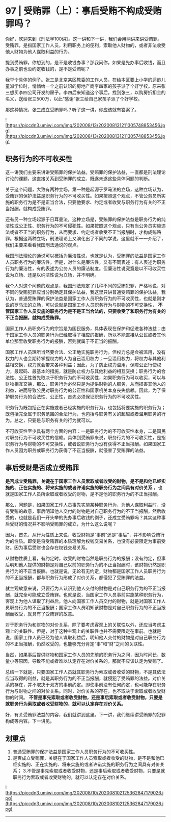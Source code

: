 # 97 | 受贿罪（上）：事后受贿不构成受贿罪吗？

你好，欢迎来到《刑法学100讲》。这一讲和下一讲，我们会用两讲来讲受贿罪。受贿罪，是指国家工作人员，利用职务上的便利，索取他人财物的，或者非法收受他人财物为他人谋取利益的行为。

提到受贿罪，你想到的，是不是收钱办事？那我问你，如果是先办事后收钱，而且办事之前也没约定收钱的，是不是受贿呢？

我举个具体的例子。张三是北京某区教委的工作人员，在给本区要上小学的适龄儿童派学位时，悄悄给一个之前认识的房地产商李四家的孩子派了个好学校。原来张三想买李四公司开发的房子。李四后来知道这个事后，找到张三，以购房折扣金的名义，送给张三500万，以此“感谢”张三给自己家孩子派了个好学校。

那这种情况，张三成立受贿罪吗？听了这一讲，你应该就有答案了。

![https://piccdn3.umiwi.com/img/202008/13/202008131211305748853456.jpg](https://piccdn3.umiwi.com/img/202008/13/202008131211305748853456.jpg)

## 职务行为的不可收买性

这一讲我们主要来讲讲受贿罪的保护法益。受贿罪的保护法益，一直都是刑法理论讨论的课题，这直接关系到受贿罪的成立、既遂未遂这些具体问题的判断。

关于这个问题，大致有两种立场。第一种是起源于罗马法的立场，这种立场认为，受贿罪的保护法益是职务行为的不可收买性。如果按照这个观点，不管公务员所实施的职务行为是不是正当合法，只要他要求、约定或者收受与职务行为有关的不正当报酬，就构成受贿罪。

还有另一种立场起源于日耳曼法，这种立场是，受贿罪的保护法益是职务行为的纯洁性或公正性、职务行为的不可侵犯性。如果按照这个观点，只有当公务员实施违法或者不正当的职务行为，从而要求、约定或者收受不正当报酬时，才构成贿赂罪。根据这两种立场，刑法理论上又演化出了不同的学说，这里就不一一介绍了，我们主要来看看我国刑法通说的观点。

我国刑法理论的通说可以概括为廉洁性说，也就是认为，受贿罪的法益是国家工作人员职务行为的廉洁性。但是，对什么是廉洁性，又有不同表述：有人表述为职务行为的廉洁性，有的表述为公务人员的廉洁制度。但廉洁性说究竟是以不可收买性说为立场、还是以纯洁性说为立场，并不明确。

我个人对这个问题的观点是，我国刑法规定了几种不同的受贿犯罪，严格地说，对不同的受贿犯罪应当分别确定其保护法益，我这里只讲普通受贿罪的保护法益，我认为，普通受贿罪的保护法益是国家工作人员职务行为的不可收买性，也就是刚才说的罗马法的立场，可以说就是国家工作人员职务行为与财物的不可交换性， **不管国家工作人员实施的职务行为是不是正当合法的，只要收受了和职务行为有关的不正当报酬，就构成受贿罪。**

国家工作人员职务行为的宗旨是为国民服务，具体表现在保护和促进各种法益；由于国家工作人员的职务行为已经取得了相应的报酬，所以不能直接从公民或者其他单位那里收受职务行为的报酬，否则就属于不正当的报酬。

国家工作人员理所当然要合法、公正地实施职务行为。但权力总是会被滥用，没有权力的人也会期待掌握权力的人为自己滥用权力；一旦滥用权力，将权力与其他利益相交换，权力就会带来各种利益；因此，为了防止权力滥用，保障公正行使权力，最起码、最基本的措施，就是防止权力与其他利益的相互交换；职务行为的合法性、公正性首先取决于职务行为的不可收买性，如果职务行为可以收买，可以与财物相互交换，那么，职务行为必然只是为提供财物的人服务，从而损害其他人的利益，进而导致公民对职务行为的公正性和国家机关本身丧失信赖。因此，为了保护职务行为的合法性、公正性，首先必须保证职务行为的不可收买性。

职务行为既包括正在实施或者已经实施的职务行为，也包括将要实施的职务行为；既包括完全属于职务范围的合法行为，也包括与职务有关的超越或者滥用职务的行为。总之，只要是与职务有关的行为就可以。

不可收买性至少具有两个方面的内容：一是职务行为的不可收买性本身，二是国民对职务行为不可收买性的信赖。具体到受贿罪来说，职务行为的不可收买性，是指职务行为与财物的不可交换性，或者说职务行为没有获得不正当报酬。如果国家工作人员因为职务或职务行为获得了不正当报酬，就侵害了受贿罪的法益。

## 事后受财是否成立受贿罪

 **是否成立受贿罪，关键在于国家工作人员索取或者收受的财物，是不是和他已经实施的、正在实施的、将来实施的或者许诺实施的职务行为之间具有对价关系** ，也就是国家工作人员所索取或者收受的财物，是不是他的职务行为的不正当报酬。

那么，问题是，如果国家工作人员事先实施某种职务行为，为他人谋取利益时，没有受贿的故意，事后明知他人交付的财物是对自己职务行为的不正当报酬，然后收受的，也就是我们一开头举的先办事后收钱的例子，还成立受贿罪吗？其实这种事后受财的情况并不影响受贿罪的成立，为什么这么说呢？

因为，首先，从行为性质上来说，收受财物是“事前”还是“事后”，并不影响受贿行为的性质。即使是将受贿罪的本质理解为权钱交易关系，也没有必要限定为事前受财。因为事后受财也会存在权钱交易关系。

从财物性质上看，有约定时，收受的财物当然是职务行为的报酬；没有约定，但事后明知他人提供的财物是对自己以前的职务行为的不正当报酬时，该财物仍然是职务行为的不正当报酬。也就是说，无论有无约定，财物都是国家工作人员职务行为的不正当报酬，都与职务行为形成了对价关系，都侵犯了受贿罪的法益。

就主观故意来说，只要行为人认识到他人交付的财物是对自己职务行为的不正当报酬，就完全可能成立受贿罪。也就是说，当国家工作人员事前实施某种职务行为，客观上为他人谋取了利益后，他人向国家工作人员交付的财物，就是对国家工作人员职务行为的不正当报酬；国家工作人员明知该财物是对自己职务行为的不正当报酬而收受，就具有了受贿罪的故意。

对于职务行为和财物的对价关系，除了要考虑客观上的关联性以外，还应当考虑主观上的关联性。但是，对于这种主观上的关联性也并不需要限定在事前。也就是说，国家工作人员已经为他人谋取利益后，明知他人交付的财物是对自己职务行为的不正当报酬，仍然收受的，也能够充分肯定“事”和“财”之间的关联性。

当然，如果事后提供财物和国家工作人员的先前的职务行为之间，因为时间长、数量小等原因，导致不能或者难以认定存在对价关系的，那就不应该认定为受贿了。

总结一下就是，只要国家工作人员就其职务行为索取或者收受的财物，不是其依法应当取得的利益，就是其职务行为的不正当报酬，就侵犯了受贿罪的法益。对价关系的存在，并不取决于双方的事前约定。即使事前没有任何约定，也可能存在职务行为与财物之间的对价关系。同时，对价关系的存在，也不取决于索取或者收受财物的时间。 **不管是事先索取或者收受财物，还是事后索取或者收受财物，只要是就职务行为索取或者收受财物的，就可以认定存在对价关系。**

好，有关受贿罪法益的内容，我们就讲到这里。下一讲，我们继续讲受贿罪的犯罪构成等内容。下一讲见。

## 划重点

1. 普通受贿罪的保护法益是国家工作人员职务行为的不可收买性。
2. 是否成立受贿罪，关键在于国家工作人员索取或者收受的财物，是不是和他已经实施的、正在实施的、将来实施的或者许诺实施的职务行为之间具有对价关系；
3.不管是事先索取或者收受财物，还是事后索取或者收受财物，只要是就职务行为索取或者收受财物的，就可以认定存在对价关系。


![https://piccdn3.umiwi.com/img/202008/10/202008102125362847179026.jpg](https://piccdn3.umiwi.com/img/202008/10/202008102125362847179026.jpg)

---
